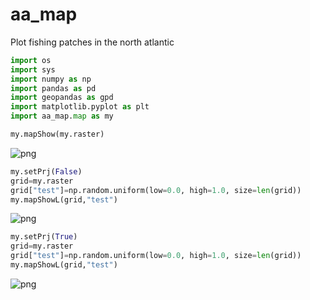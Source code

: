 # aa_map
Plot fishing patches in the north atlantic

```python
import os
import sys
import numpy as np
import pandas as pd
import geopandas as gpd
import matplotlib.pyplot as plt
import aa_map.map as my

```


```python
my.mapShow(my.raster)
```


![png](https://abader.org/nextcloud/s/qjdjFs9QCyrG8ij)



```python
my.setPrj(False)
grid=my.raster
grid["test"]=np.random.uniform(low=0.0, high=1.0, size=len(grid))
my.mapShowL(grid,"test")
```


![png](https://abader.org/nextcloud/s/o5xefgka4QTtwEb)



```python
my.setPrj(True)
grid=my.raster
grid["test"]=np.random.uniform(low=0.0, high=1.0, size=len(grid))
my.mapShowL(grid,"test")
```


![png](https://abader.org/nextcloud/s/dHYDxCCfffaq2y9)
